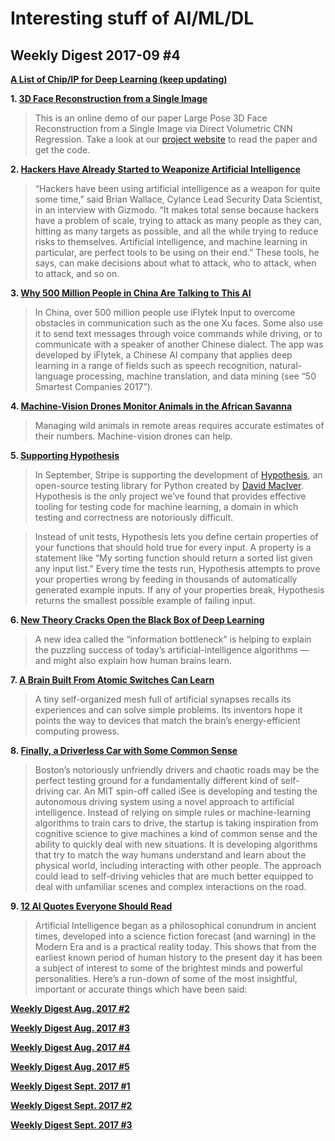 # Interesting stuff of AI/ML/DL

## Weekly Digest 2017-09 \#4

**[A List of Chip/IP for Deep Learning (keep updating)](https://basicmi.github.io/Deep-Learning-Processor-List/)**

**1. [3D Face Reconstruction from a Single Image](http://www.cs.nott.ac.uk/~psxasj/3dme/)**
> This is an online demo of our paper Large Pose 3D Face Reconstruction from a Single Image via Direct Volumetric CNN Regression. Take a look at our [project website](http://aaronsplace.co.uk/papers/jackson2017recon/) to read the paper and get the code.

**2. [Hackers Have Already Started to Weaponize Artificial Intelligence](https://gizmodo.com/hackers-have-already-started-to-weaponize-artificial-in-1797688425)**
> “Hackers have been using artificial intelligence as a weapon for quite some time,” said Brian Wallace, Cylance Lead Security Data Scientist, in an interview with Gizmodo. “It makes total sense because hackers have a problem of scale, trying to attack as many people as they can, hitting as many targets as possible, and all the while trying to reduce risks to themselves. Artificial intelligence, and machine learning in particular, are perfect tools to be using on their end.” These tools, he says, can make decisions about what to attack, who to attack, when to attack, and so on.

**3. [Why 500 Million People in China Are Talking to This AI](https://www.technologyreview.com/s/608841/why-500-million-people-in-china-are-talking-to-this-ai/)**
> In China, over 500 million people use iFlytek Input to overcome obstacles in communication such as the one Xu faces. Some also use it to send text messages through voice commands while driving, or to communicate with a speaker of another Chinese dialect. The app was developed by iFlytek, a Chinese AI company that applies deep learning in a range of fields such as speech recognition, natural-language processing, machine translation, and data mining (see “50 Smartest Companies 2017”).

**4. [Machine-Vision Drones Monitor Animals in the African Savanna](https://www.technologyreview.com/s/608870/machine-vision-drones-monitor-animals-in-the-african-savanna/)**
> Managing wild animals in remote areas requires accurate estimates of their numbers. Machine-vision drones can help.

**5. [Supporting Hypothesis](https://stripe.com/blog/hypothesis)**
> In September, Stripe is supporting the development of [Hypothesis](http://hypothesis.works/), an open-source testing library for Python created by [David MacIver](http://www.drmaciver.com/). Hypothesis is the only project we’ve found that provides effective tooling for testing code for machine learning, a domain in which testing and correctness are notoriously difficult.

> Instead of unit tests, Hypothesis lets you define certain properties of your functions that should hold true for every input. A property is a statement like “My sorting function should return a sorted list given any input list.” Every time the tests run, Hypothesis attempts to prove your properties wrong by feeding in thousands of automatically generated example inputs. If any of your properties break, Hypothesis returns the smallest possible example of failing input.

**6. [New Theory Cracks Open the Black Box of Deep Learning](https://www.quantamagazine.org/new-theory-cracks-open-the-black-box-of-deep-learning-20170921/)**
> A new idea called the “information bottleneck” is helping to explain the puzzling success of today’s artificial-intelligence algorithms — and might also explain how human brains learn.

**7. [A Brain Built From Atomic Switches Can Learn](https://www.quantamagazine.org/a-brain-built-from-atomic-switches-can-learn-20170920/)**
> A tiny self-organized mesh full of artificial synapses recalls its experiences and can solve simple problems. Its inventors hope it points the way to devices that match the brain’s energy-efficient computing prowess.

**8. [Finally, a Driverless Car with Some Common Sense](https://www.technologyreview.com/s/608871/finally-a-driverless-car-with-some-common-sense/)**
> Boston’s notoriously unfriendly drivers and chaotic roads may be the perfect testing ground for a fundamentally different kind of self-driving car.
> An MIT spin-off called iSee is developing and testing the autonomous driving system using a novel approach to artificial intelligence. Instead of relying on simple rules or machine-learning algorithms to train cars to drive, the startup is taking inspiration from cognitive science to give machines a kind of common sense and the ability to quickly deal with new situations. It is developing algorithms that try to match the way humans understand and learn about the physical world, including interacting with other people. The approach could lead to self-driving vehicles that are much better equipped to deal with unfamiliar scenes and complex interactions on the road.

**9. [12 AI Quotes Everyone Should Read](https://www.forbes.com/sites/bernardmarr/2017/09/22/12-ai-quotes-everyone-should-read/)**
> Artificial Intelligence began as a philosophical conundrum in ancient times, developed into a science fiction forecast (and warning) in the Modern Era and is a practical reality today. This shows that from the earliest known period of human history to the present day it has been a subject of interest to some of the brightest minds and powerful personalities. Here’s a run-down of some of the most insightful, important or accurate things which have been said:

 
**[Weekly Digest Aug. 2017 \#2](https://github.com/basicmi/Machine-Learning-Articles/blob/master/WeeklyDigest2017-08_2.md)**

**[Weekly Digest Aug. 2017 \#3](https://github.com/basicmi/Machine-Learning-Articles/blob/master/WeeklyDigest2017-08_3.md)**

**[Weekly Digest Aug. 2017 \#4](https://github.com/basicmi/Machine-Learning-Articles/blob/master/WeeklyDigest2017-08_4.md)**

**[Weekly Digest Aug. 2017 \#5](https://github.com/basicmi/Machine-Learning-Articles/blob/master/WeeklyDigest2017-08_5.md)**

**[Weekly Digest Sept. 2017 \#1](https://github.com/basicmi/Machine-Learning-Articles/blob/master/WeeklyDigest2017-09_1.md)**

**[Weekly Digest Sept. 2017 \#2](https://github.com/basicmi/Machine-Learning-Articles/blob/master/WeeklyDigest2017-09_2.md)**

**[Weekly Digest Sept. 2017 \#3](https://github.com/basicmi/Machine-Learning-Articles/blob/master/WeeklyDigest2017-09_3.md)**
